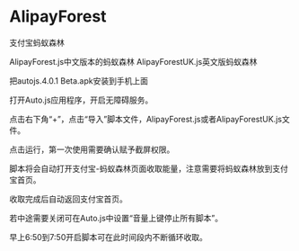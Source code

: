 # AlipayForest
支付宝蚂蚁森林

AlipayForest.js中文版本的蚂蚁森林
AlipayForestUK.js英文版蚂蚁森林

把autojs.4.0.1 Beta.apk安装到手机上面

打开Auto.js应用程序，开启无障碍服务。

点击右下角“+”，点击“导入”脚本文件，AlipayForest.js或者AlipayForestUK.js文件。

点击运行，第一次使用需要确认赋予截屏权限。

脚本将会自动打开支付宝-蚂蚁森林页面收取能量，注意需要将蚂蚁森林放到支付宝首页。

收取完成后自动返回支付宝首页。

若中途需要关闭可在Auto.js中设置“音量上键停止所有脚本”。

早上6:50到7:50开启脚本可在此时间段内不断循环收取。
